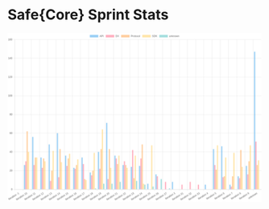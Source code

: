 # Safe{Core} Sprint Stats
<img src="./total_complexity/2025-02-27.png" width="600" title="Total Complexity">


